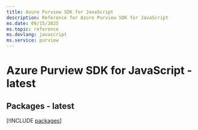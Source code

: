 ```yaml
---
title: Azure Purview SDK for JavaScript
description: Reference for Azure Purview SDK for JavaScript
ms.date: 09/15/2025
ms.topic: reference
ms.devlang: javascript
ms.service: purview
---
```

# Azure Purview SDK for JavaScript - latest
## Packages - latest
[!INCLUDE [packages](purview-index.md)]